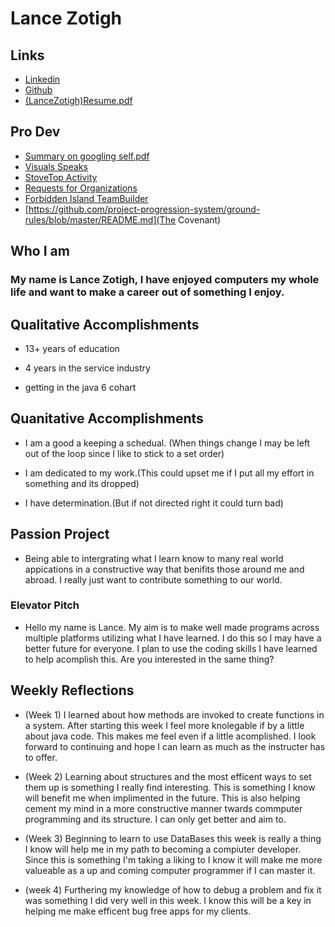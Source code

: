 # Lance Zotigh

## Links 
* [Linkedin](https://www.linkedin.com/in/lance-zotigh-41b55b16b/)
* [Github](https://github.com/Zotigh)
* [(LanceZotigh)Resume.pdf](https://github.com/Zotigh/web-page/files/2833466/LZ.Resume.pdf)

## Pro Dev 
* [Summary on googling self.pdf](https://github.com/Zotigh/web-page/files/2833469/Summary.on.googling.self.pdf)
* [Visuals Speaks](VisualSpeaks.md)
* [StoveTop Activity](StoveTop.jpg)
* [Requests for Organizations](orgsRequest.txt)
* [Forbidden Island TeamBuilder](ForbiddenIsland.md)
* [https://github.com/project-progression-system/ground-rules/blob/master/README.md](The Covenant)
## Who I am
### My name is Lance Zotigh, I have enjoyed computers my whole life and want to make a career out of something I enjoy.

## Qualitative Accomplishments 
* 13+ years of education
	
* 4 years in the service industry
	
* getting in the java 6 cohart
	
## Quanitative Accomplishments 

* I am a good a keeping a schedual. (When things change I may be left out of the loop 
	   since I like to stick to a set order)	
	
* I am dedicated to my work.(This could upset me if I put all my effort in something and
	   its dropped)
	
* I have determination.(But if not directed right it could turn bad)
	
## Passion Project

* Being able to intergrating what I learn know to many real world appications in a 
	   constructive way that benifits those around me and abroad. I really just want to 
	   contribute something to our world.
	
### Elevator Pitch 
		
+ Hello my name is Lance. My aim is to make well made programs across multiple platforms 
   utilizing what I have learned. I do this so I may have a better future for everyone. I plan to
   use the coding skills I have learned to help acomplish this. Are you interested in the same thing?

## Weekly Reflections

* (Week 1) I learned about how methods are invoked to create functions in a system. After starting this week I feel
   more knolegable if by a little about java code. This makes me feel even if a little acomplished. I look
   forward to continuing and hope I can learn as much as the instructer has to offer.
   
* (Week 2) Learning about structures and the most efficent ways to set them up is something I really find interesting. This is something I know will benefit me when implimented in the future. This is also helping cement my mind in a more constructive manner twards commputer programming and its structure. I can only get better and aim to.

* (Week 3) Beginning to learn to use DataBases this week is really a thing I know will help me in my path to becoming a compiuter developer. Since this is something I'm taking a liking to I know it will make me more valueable as a up and coming computer programmer if I can master it.  

* (week 4) Furthering my knowledge of how to debug a problem and fix it was something I did very well in this week. I know this will be a key in helping me make efficent bug free apps for my clients.
